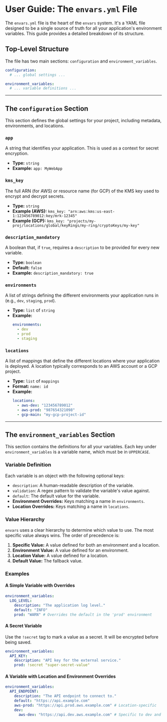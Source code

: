 # User Guide: The `envars.yml` File

The `envars.yml` file is the heart of the `envars` system. It's a YAML file designed to be a single source of truth for all your application's environment variables. This guide provides a detailed breakdown of its structure.

## Top-Level Structure

The file has two main sections: `configuration` and `environment_variables`.

```yaml
configuration:
  # ... global settings ...

environment_variables:
  # ... variable definitions ...
```

---

## The `configuration` Section

This section defines the global settings for your project, including metadata, environments, and locations.

### `app`

A string that identifies your application. This is used as a context for secret encryption.

*   **Type:** `string`
*   **Example:** `app: MyWebApp`

### `kms_key`

The full ARN (for AWS) or resource name (for GCP) of the KMS key used to encrypt and decrypt secrets.

*   **Type:** `string`
*   **Example (AWS):** `kms_key: "arn:aws:kms:us-east-1:123456789012:key/mrk-12345"`
*   **Example (GCP):** `kms_key: "projects/my-proj/locations/global/keyRings/my-ring/cryptoKeys/my-key"`

### `description_mandatory`

A boolean that, if `true`, requires a `description` to be provided for every new variable.

*   **Type:** `boolean`
*   **Default:** `false`
*   **Example:** `description_mandatory: true`

### `environments`

A list of strings defining the different environments your application runs in (e.g., `dev`, `staging`, `prod`).

*   **Type:** `list` of `string`
*   **Example:**
    ```yaml
    environments:
      - dev
      - prod
      - staging
    ```

### `locations`

A list of mappings that define the different locations where your application is deployed. A location typically corresponds to an AWS account or a GCP project.

*   **Type:** `list` of `mappings`
*   **Format:** `name: id`
*   **Example:**
    ```yaml
    locations:
      - aws-dev: "123456789012"
      - aws-prod: "987654321098"
      - gcp-main: "my-gcp-project-id"
    ```

---

## The `environment_variables` Section

This section contains the definitions for all your variables. Each key under `environment_variables` is a variable name, which must be in `UPPERCASE`.

### Variable Definition

Each variable is an object with the following optional keys:

*   `description`: A human-readable description of the variable.
*   `validation`: A regex pattern to validate the variable's value against.
*   `default`: The default value for the variable.
*   **Environment Overrides:** Keys matching a name in `environments`.
*   **Location Overrides:** Keys matching a name in `locations`.

### Value Hierarchy

`envars` uses a clear hierarchy to determine which value to use. The most specific value always wins. The order of precedence is:

1.  **Specific Value:** A value defined for both an environment and a location.
2.  **Environment Value:** A value defined for an environment.
3.  **Location Value:** A value defined for a location.
4.  **Default Value:** The fallback value.

### Examples

#### A Simple Variable with Overrides

```yaml
environment_variables:
  LOG_LEVEL:
    description: "The application log level."
    default: "INFO"
    prod: "WARN" # Overrides the default in the 'prod' environment
```

#### A Secret Variable

Use the `!secret` tag to mark a value as a secret. It will be encrypted before being saved.

```yaml
environment_variables:
  API_KEY:
    description: "API key for the external service."
    prod: !secret "super-secret-value"
```

#### A Variable with Location and Environment Overrides

```yaml
environment_variables:
  API_ENDPOINT:
    description: "The API endpoint to connect to."
    default: "https://api.example.com"
    aws-prod: "https://api.prod.aws.example.com" # Location-specific
    dev:
      aws-dev: "https://api.dev.aws.example.com" # Specific to dev and aws-dev
```
